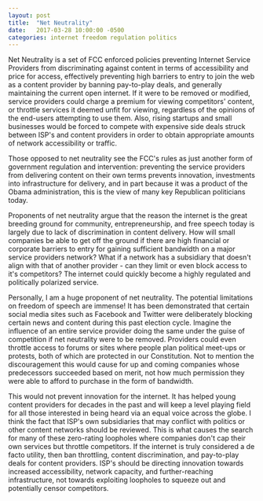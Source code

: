 ```yaml
---
layout: post
title:  "Net Neutrality"
date:   2017-03-28 10:00:00 -0500
categories: internet freedom regulation politics
---
```



Net Neutrality is a set of FCC enforced policies preventing Internet Service
Providers from discriminating against content in terms of accessibility and
price for access, effectively preventing high barriers to entry to join the web
as a content provider by banning pay-to-play deals, and generally maintaining
the current open internet.  If it were to be removed or modified, service
providers could charge a premium for viewing competitors' content, or throttle
services it deemed unfit for viewing, regardless of the opinions of the
end-users attempting to use them.  Also, rising startups and small businesses
would be forced to compete with expensive side deals struck between ISP's and
content providers in order to obtain appropriate amounts of network
accessibility or traffic.

Those opposed to net neutrality see the FCC's rules as just another form of
government regulation and intervention: preventing the service providers from
delivering content on their own terms prevents innovation, investments into
infrastructure for delivery, and in part because it was a product of the Obama
administration, this is the view of many key Republican politicians today.

Proponents of net neutrality argue that the reason the internet is the great
breeding ground for community, entrepreneurship, and free speech today is
largely due to lack of discrimination in content delivery.  How will small
companies be able to get off the ground if there are high financial or
corporate barriers to entry for gaining sufficient bandwidth on a major service
providers network?  What if a network has a subsidiary that doesn't align with
that of another provider - can they limit or even block access to it's
competitors?  The internet could quickly become a highly regulated and
politically polarized service.

Personally, I am a huge proponent of net neutrality.  The potential limitations
on freedom of speech are immense!  It has been demonstrated that certain social
media sites such as Facebook and Twitter were deliberately blocking certain
news and content during this past election cycle.  Imagine the influence of an
entire service provider doing the same under the guise of competition if net
neutrality were to be removed.  Providers could even throttle access to forums
or sites where people plan political meet-ups or protests, both of which are
protected in our Constitution.  Not to mention the discouragement this would
cause for up and coming companies whose predecessors succeeded based on merit,
not how much permission they were able to afford to purchase in the form of
bandwidth.

This would not prevent innovation for the internet.  It has helped young
content providers for decades in the past and will keep a level playing field
for all those interested in being heard via an equal voice across the globe.  I
    think the fact that ISP's own subsidiaries that may conflict with politics
    or other content networks should be reviewed.  This is what causes the 
    search for many of these zero-rating loopholes where companies don't cap 
    their own services but throttle competitors.  If the internet is truly
    considered a de facto utility, then ban throttling, content discrimination,
    and pay-to-play deals for content providers.  ISP's should be directing
    innovation towards increased accessibility, network capacity, and
    further-reaching infrastructure, not towards exploiting loopholes to
    squeeze out and potentially censor competitors.





